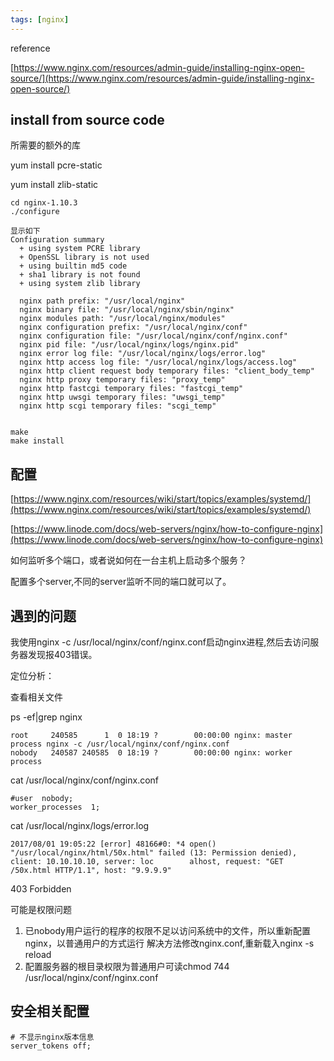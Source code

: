 ```yaml
---
tags: [nginx]
---
```

reference

[https://www.nginx.com/resources/admin-guide/installing-nginx-open-source/](https://www.nginx.com/resources/admin-guide/installing-nginx-open-source/)

## install from source code

所需要的额外的库

yum install pcre-static

yum install zlib-static

```
cd nginx-1.10.3
./configure

显示如下
Configuration summary
  + using system PCRE library
  + OpenSSL library is not used
  + using builtin md5 code
  + sha1 library is not found
  + using system zlib library

  nginx path prefix: "/usr/local/nginx"
  nginx binary file: "/usr/local/nginx/sbin/nginx"
  nginx modules path: "/usr/local/nginx/modules"
  nginx configuration prefix: "/usr/local/nginx/conf"
  nginx configuration file: "/usr/local/nginx/conf/nginx.conf"
  nginx pid file: "/usr/local/nginx/logs/nginx.pid"
  nginx error log file: "/usr/local/nginx/logs/error.log"
  nginx http access log file: "/usr/local/nginx/logs/access.log"
  nginx http client request body temporary files: "client_body_temp"
  nginx http proxy temporary files: "proxy_temp"
  nginx http fastcgi temporary files: "fastcgi_temp"
  nginx http uwsgi temporary files: "uwsgi_temp"
  nginx http scgi temporary files: "scgi_temp"


make
make install
```

## 配置

[https://www.nginx.com/resources/wiki/start/topics/examples/systemd/](https://www.nginx.com/resources/wiki/start/topics/examples/systemd/)

[https://www.linode.com/docs/web-servers/nginx/how-to-configure-nginx](https://www.linode.com/docs/web-servers/nginx/how-to-configure-nginx)

如何监听多个端口，或者说如何在一台主机上启动多个服务？

配置多个server,不同的server监听不同的端口就可以了。

## 遇到的问题

我使用nginx -c /usr/local/nginx/conf/nginx.conf启动nginx进程,然后去访问服务器发现报403错误。

定位分析：

查看相关文件

ps -ef|grep nginx
```
root     240585      1  0 18:19 ?        00:00:00 nginx: master process nginx -c /usr/local/nginx/conf/nginx.conf
nobody   240587 240585  0 18:19 ?        00:00:00 nginx: worker process
```

cat /usr/local/nginx/conf/nginx.conf

```
#user  nobody;
worker_processes  1;

```
cat /usr/local/nginx/logs/error.log
```
2017/08/01 19:05:22 [error] 48166#0: *4 open() "/usr/local/nginx/html/50x.html" failed (13: Permission denied), client: 10.10.10.10, server: loc        alhost, request: "GET /50x.html HTTP/1.1", host: "9.9.9.9"
```

403 Forbidden

可能是权限问题

1. 已nobody用户运行的程序的权限不足以访问系统中的文件，所以重新配置nginx，以普通用户的方式运行
解决方法修改nginx.conf,重新载入nginx -s reload
2. 配置服务器的根目录权限为普通用户可读chmod 744 /usr/local/nginx/conf/nginx.conf


## 安全相关配置

```
# 不显示nginx版本信息
server_tokens off;
```



